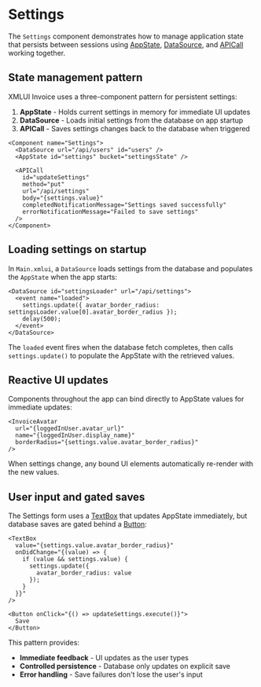 # Settings

The `Settings` component demonstrates how to manage application state that persists between sessions using [AppState](/components/AppState), [DataSource](/components/DataSource), and [APICall](/components/APICall) working together.

## State management pattern

XMLUI Invoice uses a three-component pattern for persistent settings:

1. **AppState** - Holds current settings in memory for immediate UI updates
2. **DataSource** - Loads initial settings from the database on app startup
3. **APICall** - Saves settings changes back to the database when triggered

```xmlui /AppState/ /DataSource/ /APICall/
<Component name="Settings">
  <DataSource url="/api/users" id="users" />
  <AppState id="settings" bucket="settingsState" />

  <APICall
    id="updateSettings"
    method="put"
    url="/api/settings"
    body="{settings.value}"
    completedNotificationMessage="Settings saved successfully"
    errorNotificationMessage="Failed to save settings"
  />
</Component>
```

## Loading settings on startup

In `Main.xmlui`, a `DataSource` loads settings from the database and populates the `AppState` when the app starts:

```xmlui /settingsLoader/ /settings.update/
<DataSource id="settingsLoader" url="/api/settings">
  <event name="loaded">
    settings.update({ avatar_border_radius: settingsLoader.value[0].avatar_border_radius });
    delay(500);
  </event>
</DataSource>
```

The `loaded` event fires when the database fetch completes, then calls `settings.update()` to populate the AppState with the retrieved values.

## Reactive UI updates

Components throughout the app can bind directly to AppState values for immediate updates:

```xmlui /settings.value.avatar_border_radius/
<InvoiceAvatar
  url="{loggedInUser.avatar_url}"
  name="{loggedInUser.display_name}"
  borderRadius="{settings.value.avatar_border_radius}"
/>
```

When settings change, any bound UI elements automatically re-render with the new values.

## User input and gated saves

The Settings form uses a [TextBox](/components/TextBox) that updates AppState immediately, but database saves are gated behind a [Button](/components/Button):

```xmlui /onDidChange/ /onClick/
<TextBox
  value="{settings.value.avatar_border_radius}"
  onDidChange="{(value) => {
    if (value && settings.value) {
      settings.update({
        avatar_border_radius: value
      });
    }
  }}"
/>

<Button onClick="{() => updateSettings.execute()}">
  Save
</Button>
```

This pattern provides:
- **Immediate feedback** - UI updates as the user types
- **Controlled persistence** - Database only updates on explicit save
- **Error handling** - Save failures don't lose the user's input

